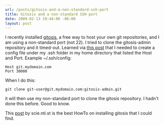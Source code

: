 ```yaml
---
url: /posts/gitosis-and-a-non-standard-ssh-port
title: Gitosis and a non-standard SSH port
date: 2009-02-13 19:44:00 -06:00
layout: post
---
```


I recently installed [gitosis](http://eagain.net/gitweb/?p=gitosis.git;a=summary), a free way to host your own git repositories, and I am using a non-standard port (not 22). I tried to clone the gitosis-admin repository and it timed-out. Learned via [this post](http://mechanicalrobotfish.com/posts/119-installing-git-server-using-gitosis) that I needed to create a config file under my .ssh folder in my home directory that listed the Host and Port. Example ~/.ssh/config:

    Host git.mydomain.com
    Port 30000

When I do this:

    git clone git-user@git.mydomain.com:gitosis-admin.git

it will then use my non-standard port to clone the gitosis repository. I hadn't done this before. Good to know.

This [post](http://scie.nti.st/2007/11/14/hosting-git-repositories-the-easy-and-secure-way) by scie.nti.st is the best HowTo on installing gitosis that I could find.
